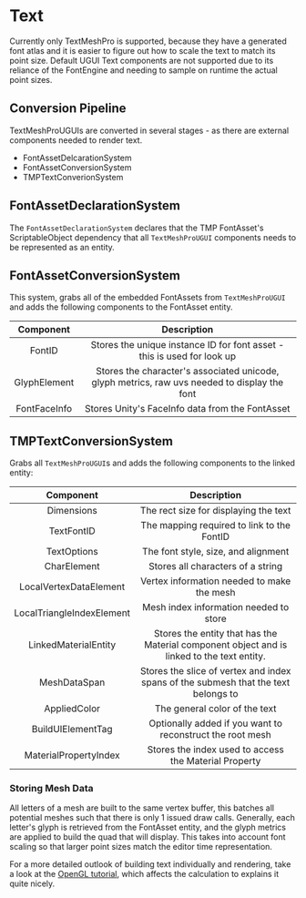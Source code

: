 # Text

Currently only TextMeshPro is supported, because they have a generated font atlas and it is easier to figure out
how to scale the text to match its point size. Default UGUI Text components are not supported due to its reliance
of the FontEngine and needing to sample on runtime the actual point sizes.

## Conversion Pipeline
TextMeshProUGUIs are converted in several stages - as there are external components needed to render text.

* FontAssetDelcarationSystem
* FontAssetConversionSystem
* TMPTextConverionSystem

## FontAssetDeclarationSystem
The `FontAssetDeclarationSystem` declares that the TMP FontAsset's ScriptableObject
dependency that all `TextMeshProUGUI` components needs to be represented as an entity.

## FontAssetConversionSystem
This system, grabs all of the embedded FontAssets from `TextMeshProUGUI` and adds the
following components to the FontAsset entity.

| Component | Description |
|:---------:|:-----------:|
| FontID    | Stores the unique instance ID for font asset - this is used for look up |
| GlyphElement | Stores the character's associated unicode, glyph metrics, raw uvs needed to display the font |
| FontFaceInfo | Stores Unity's FaceInfo data from the FontAsset |

## TMPTextConversionSystem
Grabs all `TextMeshProUGUI`s and adds the following components to the linked entity:

| Component | Description |
|:---------:|:-----------:|
| Dimensions | The rect size for displaying the text |
| TextFontID | The mapping required to link to the FontID |
| TextOptions | The font style, size, and alignment |
| CharElement | Stores all characters of a string |
| LocalVertexDataElement | Vertex information needed to make the mesh |
| LocalTriangleIndexElement | Mesh index information needed to store |
| LinkedMaterialEntity | Stores the entity that has the Material component object and is linked to the text entity. |
| MeshDataSpan | Stores the slice of vertex and index spans of the submesh that the text belongs to |
| AppliedColor | The general color of the text |
| BuildUIElementTag | Optionally added if you want to reconstruct the root mesh |
| MaterialPropertyIndex | Stores the index used to access the Material Property |

### Storing Mesh Data
All letters of a mesh are built to the same vertex buffer, this batches all potential meshes such that there is only 1
issued draw calls. Generally, each letter's glyph is retrieved from the FontAsset entity, and the glyph metrics are
applied to build the quad that will display. This takes into account font scaling so that larger point sizes match the
editor time representation.

For a more detailed outlook of building text individually and rendering, take a look
at the [OpenGL tutorial](https://learnopengl.com/In-Practice/Text-Rendering), which
affects the calculation to explains it quite nicely.
